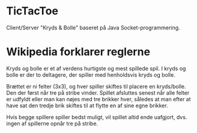 # TicTacToe
Client/Server "Kryds &amp; Bolle" baseret på Java Socket-programmering.

# Wikipedia forklarer reglerne
Kryds og bolle er et af verdens hurtigste og mest spillede spil. I kryds og bolle er der to deltagere, der spiller med henholdsvis kryds og bolle.

Brættet er ni felter (3x3), og hver spiller skiftes til placere en kryds/bolle. Den der først når tre på stribe vinder. Spillet afsluttes senest når alle felter er udfyldt eller man kan nøjes med tre brikker hver, således at man efter at have sat den tredje brik skiftes til at flytte en af sine egne brikker.

Hvis begge spillere spiller bedst muligt, vil spillet altid ende uafgjort, dvs. ingen af spillerne opnår tre på stribe.